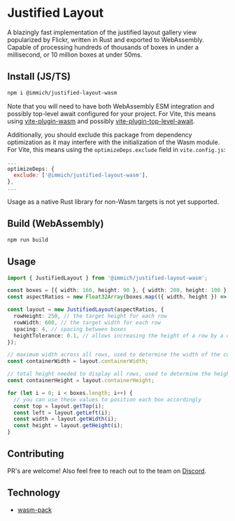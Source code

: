 # Justified Layout

A blazingly fast implementation of the justified layout gallery view popularized by Flickr, written in Rust and exported to WebAssembly. Capable of processing hundreds of thousands of boxes in under a millisecond, or 10 million boxes at under 50ms.

## Install (JS/TS)

```bash
npm i @immich/justified-layout-wasm
```

Note that you will need to have both WebAssembly ESM integration and possibly top-level await configured for your project. For Vite, this means using [vite-plugin-wasm](https://www.npmjs.com/package/vite-plugin-wasm) and possibly [vite-plugin-top-level-await](https://www.npmjs.com/package/vite-plugin-top-level-await).

Additionally, you should exclude this package from dependency optimization as it may interfere with the initialization of the Wasm module. For Vite, this means using the `optimizeDeps.exclude` field in `vite.config.js`:
```js
...
optimizeDeps: {
  exclude: ['@immich/justified-layout-wasm'],
},
...
```

Usage as a native Rust library for non-Wasm targets is not yet supported.

## Build (WebAssembly)

```bash
npm run build
```

## Usage

```ts
import { JustifiedLayout } from '@immich/justified-layout-wasm';

const boxes = [{ width: 160, height: 90 }, { width: 200, height: 100 }, { width: 90, height: 160 }];
const aspectRatios = new Float32Array(boxes.map(({ width, height }) => width / height));

const layout = new JustifiedLayout(aspectRatios, {
  rowHeight: 250, // the target height for each row
  rowWidth: 600, // the target width for each row
  spacing: 4, // spacing between boxes
  heightTolerance: 0.1, // allows increasing the height of a row by a certain percentage (10% here) when it doesn't fill the target row width at the target height
});

// maximum width across all rows, used to determine the width of the component containing these rows
const containerWidth = layout.containerWidth;

// total height needed to display all rows, used to determine the height of the component containing these rows
const containerHeight = layout.containerHeight;

for (let i = 0; i < boxes.length; i++) {
  // you can use these values to position each box accordingly
  const top = layout.getTop(i);
  const left = layout.getLeft(i);
  const width = layout.getWidth(i);
  const height = layout.getHeight(i);
}
```

## Contributing

PR's are welcome! Also feel free to reach out to the team on [Discord](https://discord.immich.app).

## Technology
- [wasm-pack](https://rustwasm.github.io/docs/wasm-pack/introduction.html)
